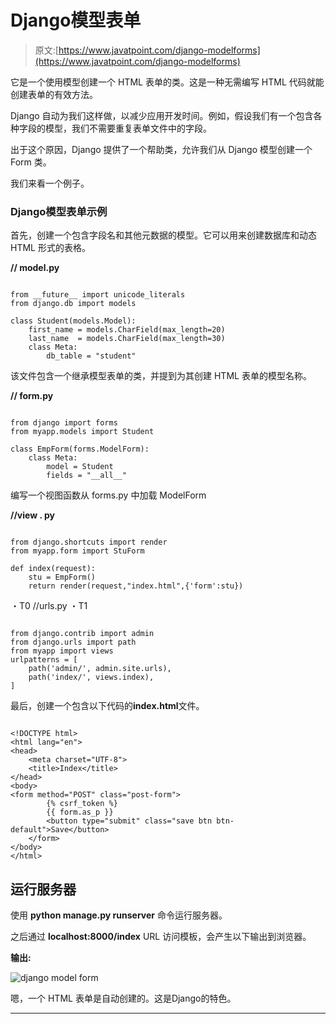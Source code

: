 # Django模型表单

> 原文:[https://www.javatpoint.com/django-modelforms](https://www.javatpoint.com/django-modelforms)

它是一个使用模型创建一个 HTML 表单的类。这是一种无需编写 HTML 代码就能创建表单的有效方法。

Django 自动为我们这样做，以减少应用开发时间。例如，假设我们有一个包含各种字段的模型，我们不需要重复表单文件中的字段。

出于这个原因，Django 提供了一个帮助类，允许我们从 Django 模型创建一个 Form 类。

我们来看一个例子。

### Django模型表单示例

首先，创建一个包含字段名和其他元数据的模型。它可以用来创建数据库和动态 HTML 形式的表格。

**// model.py**

```

from __future__ import unicode_literals
from django.db import models

class Student(models.Model):
    first_name = models.CharField(max_length=20)
    last_name  = models.CharField(max_length=30)
    class Meta:
        db_table = "student"

```

该文件包含一个继承模型表单的类，并提到为其创建 HTML 表单的模型名称。

**// form.py**

```

from django import forms
from myapp.models import Student

class EmpForm(forms.ModelForm):
    class Meta:
        model = Student
        fields = "__all__"

```

编写一个视图函数从 forms.py 中加载 ModelForm

**//view . py**

```

from django.shortcuts import render
from myapp.form import StuForm

def index(request):
    stu = EmpForm()
    return render(request,"index.html",{'form':stu})

```

・T0️ //urls.py ・T1️

```

from django.contrib import admin
from django.urls import path
from myapp import views
urlpatterns = [
    path('admin/', admin.site.urls),
    path('index/', views.index),
]

```

最后，创建一个包含以下代码的**index.html**文件。

```

<!DOCTYPE html>
<html lang="en">
<head>
    <meta charset="UTF-8">
    <title>Index</title>
</head>
<body>
<form method="POST" class="post-form">
        {% csrf_token %}
        {{ form.as_p }}
        <button type="submit" class="save btn btn-default">Save</button>
    </form>
</body>
</html>

```

## 运行服务器

使用 **python manage.py runserver** 命令运行服务器。

之后通过 **localhost:8000/index** URL 访问模板，会产生以下输出到浏览器。

**输出:**

![django model form](../Images/c22d4b79e0d0d25f45b8b3e8a8be51e1.png)

嗯，一个 HTML 表单是自动创建的。这是Django的特色。

* * *